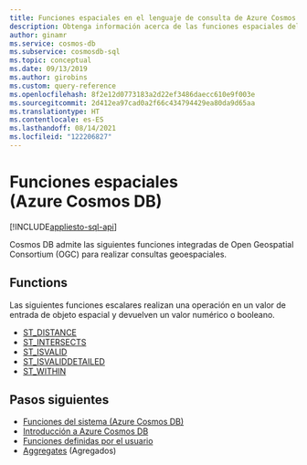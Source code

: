 ```yaml
---
title: Funciones espaciales en el lenguaje de consulta de Azure Cosmos DB
description: Obtenga información acerca de las funciones espaciales del sistema de SQL en Azure Cosmos DB.
author: ginamr
ms.service: cosmos-db
ms.subservice: cosmosdb-sql
ms.topic: conceptual
ms.date: 09/13/2019
ms.author: girobins
ms.custom: query-reference
ms.openlocfilehash: 8f2e12d0773183a2d22ef3486daecc610e9f003e
ms.sourcegitcommit: 2d412ea97cad0a2f66c434794429ea80da9d65aa
ms.translationtype: HT
ms.contentlocale: es-ES
ms.lasthandoff: 08/14/2021
ms.locfileid: "122206827"
---
```

# <a name="spatial-functions-azure-cosmos-db"></a>Funciones espaciales (Azure Cosmos DB)
[!INCLUDE[appliesto-sql-api](../includes/appliesto-sql-api.md)]

Cosmos DB admite las siguientes funciones integradas de Open Geospatial Consortium (OGC) para realizar consultas geoespaciales. 

## <a name="functions"></a>Functions

Las siguientes funciones escalares realizan una operación en un valor de entrada de objeto espacial y devuelven un valor numérico o booleano.  

* [ST_DISTANCE](sql-query-st-distance.md)
* [ST_INTERSECTS](sql-query-st-intersects.md)
* [ST_ISVALID](sql-query-st-isvalid.md)
* [ST_ISVALIDDETAILED](sql-query-st-isvaliddetailed.md)
* [ST_WITHIN](sql-query-st-within.md)




  

## <a name="next-steps"></a>Pasos siguientes

- [Funciones del sistema (Azure Cosmos DB)](sql-query-system-functions.md)
- [Introducción a Azure Cosmos DB](../introduction.md)
- [Funciones definidas por el usuario](sql-query-udfs.md)
- [Aggregates](sql-query-aggregate-functions.md) (Agregados)
